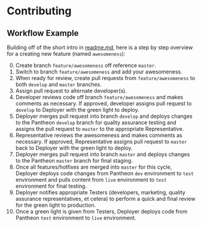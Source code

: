 # Contributing

## Workflow Example

Building off of the short intro in [readme.md](readme.md), here is a step by step overview for a creating new feature (named `awesomeness`):

0. Create branch `feature/awesomeness` off reference `master`.
0. Switch to branch `feature/awesomeness` and add your awesomeness.
0. When ready for review, create pull requests from `feature/awesomeness` to both `develop` and `master` branches.
0. Assign pull request to alternate developer(s).
0. Developer reviews code off branch `feature/awesomeness` and makes comments as necessary. If approved, developer assigns pull request to `develop` to Deployer with the green light to deploy.
0. Deployer merges pull request into branch `develop` and deploys changes to the Pantheon `develop` branch for quality assurance testing and assigns the pull request to `master` to the appropriate Representative.
0. Representative reviews the awesomeness and makes comments as necessary. If approved, Representative assigns pull request to `master` back to Deployer with the green light to deploy.
0. Deployer merges pull request into branch `master` and deploys changes to the Pantheon `master` branch for final staging.
0. Once all features/hotfixes are merged into `master` for this cycle, Deployer deploys code changes from Pantheon `dev` environment to `test` environment and pulls content from `live` environment to `test` environment for final testing.
0. Deployer notifies appropriate Testers (developers, marketing, quality assurance representatives, et cetera) to perform a quick and final review for the green light to production.
0. Once a green light is given from Testers, Deployer deploys code from Pantheon `test` environment to `live` environment.
